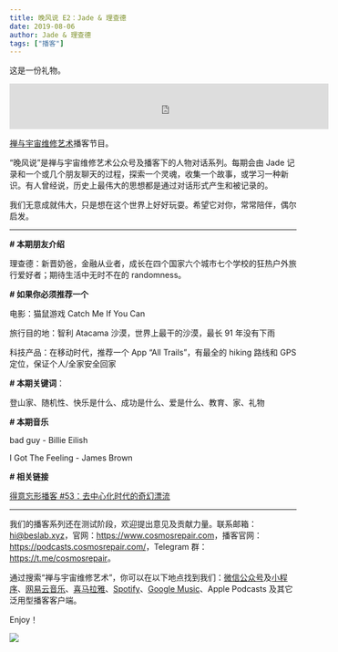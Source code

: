 ```yaml
---
title: 晚风说 E2：Jade & 理查德
date: 2019-08-06
author: Jade & 理查德
tags: ["播客"]
---
```


这是一份礼物。

<!--more-->

<iframe width="560" height="80" scrolling="no" frameborder="no" src="https://fireside.fm/s/trfV16OE+xkE6iCrr/iframe"></iframe>

[禅与宇宙维修艺术](https://www.cosmosrepair.com)播客节目。

“晚风说”是禅与宇宙维修艺术公众号及播客下的人物对话系列。每期会由 Jade 记录和一个或几个朋友聊天的过程，探索一个灵魂，收集一个故事，或学习一种新识。有人曾经说，历史上最伟大的思想都是通过对话形式产生和被记录的。

我们无意成就伟大，只是想在这个世界上好好玩耍。希望它对你，常常陪伴，偶尔启发。

- - - - - 

**# 本期朋友介绍**

理查德：新晋奶爸，金融从业者，成长在四个国家六个城市七个学校的狂热户外旅行爱好者；期待生活中无时不在的 randomness。

**# 如果你必须推荐一个**

电影：猫鼠游戏 Catch Me If You Can

旅行目的地：智利 Atacama 沙漠，世界上最干的沙漠，最长 91 年没有下雨 

科技产品：在移动时代，推荐一个 App “All Trails”，有最全的 hiking 路线和 GPS 定位，保证个人/全家安全回家

**# 本期关键词**：

登山家、随机性、快乐是什么、成功是什么、爱是什么、教育、家、礼物

**# 本期音乐**

bad guy - Billie Eilish

I Got The Feeling - James Brown

**# 相关链接**

[得意忘形播客 #53：去中心化时代的奇幻漂流](https://podcasts.apple.com/cn/podcast/53-%E5%8E%BB%E4%B8%AD%E5%BF%83%E5%8C%96%E6%97%B6%E4%BB%A3%E7%9A%84%E5%A5%87%E5%B9%BB%E6%BC%82%E6%B5%81/id1200767928?i=1000444854142)

- - - - - 

我们的播客系列还在测试阶段，欢迎提出意见及贡献力量。联系邮箱：<hi@beslab.xyz>，官网：<https://www.cosmosrepair.com>，播客官网：<https://podcasts.cosmosrepair.com/>，Telegram 群：<https://t.me/cosmosrepair>。

通过搜索“禅与宇宙维修艺术”，你可以在以下地点找到我们：[微信公众号](https://cosmosrepair-1257028016.cos.ap-beijing.myqcloud.com/2019-08-04-qrcode_for_gh_9a7e409c3696_430.jpg)及[小程序](https://cosmosrepair-1257028016.cos.ap-beijing.myqcloud.com/2019-08-04-gh_ec0187a9be05_430.jpg)、[网易云音乐](https://music.163.com/#/program?id=2062485433)、[喜马拉雅](http://m.ximalaya.com/sound/202392912)、[Spotify](https://open.spotify.com/show/5SfJxMPMoqbGc2zG8ouiuD?si=QcavW9VXQiKTkTuBuWU8nA)、[Google Music](https://play.google.com/music/m/Ic6r47w47dfifhnqr25ix6aepwm)、Apple Podcasts 及其它泛用型播客客户端。

Enjoy！

![](http://ww2.sinaimg.cn/large/006tNc79ly1g5ozgm4wn3j30u011htdx.jpg)
